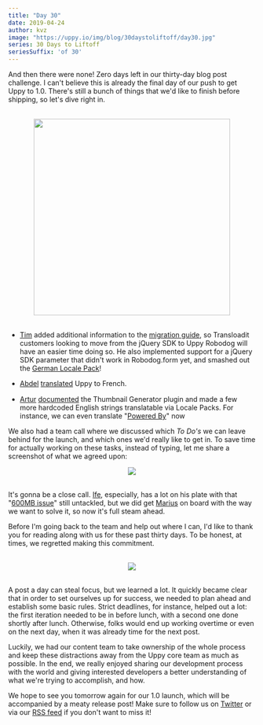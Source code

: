 ```yaml
---
title: "Day 30"
date: 2019-04-24
author: kvz
image: "https://uppy.io/img/blog/30daystoliftoff/day30.jpg"
series: 30 Days to Liftoff
seriesSuffix: 'of 30'
---
```


And then there were none! Zero days left in our thirty-day blog post challenge. I can't believe this is already the final day of our push to get Uppy to 1.0. There's still a bunch of things that we'd like to finish before shipping, so let's dive right in.

<center><br /><img width="400" src="/img/blog/30daystoliftoff/day30.jpg" /><br /><br /></center>

<!--truncate-->

- [Tim](https://github.com/tim-kos) added additional information to the [migration guide](https://uppy.io/docs/robodog/form/#Migrating-From-the-jQuery-SDK), so Transloadit customers looking to move from the jQuery SDK to Uppy Robodog will have an easier time doing so. He also implemented support for a jQuery SDK parameter that didn't work in Robodog.form yet, and smashed out the [German Locale Pack](https://github.com/transloadit/uppy/pull/1475)!

- [Abdel](https://github.com/kiloreux) [translated](https://github.com/transloadit/uppy/pull/1481) Uppy to French. <img src="https://avatars1.githubusercontent.com/u/20061212?s=460&v=4" width="16" align="absmiddle"/>

- [Artur](https://github.com/arturi) [documented](https://github.com/transloadit/uppy/pull/1468) the Thumbnail Generator plugin and made a few more hardcoded English strings translatable via Locale Packs. For instance, we can even translate "[Powered By](https://github.com/transloadit/uppy/commit/6d36309b72b62e215caa172a6300a0f0c7083ce8)" now 

We also had a team call where we discussed which _To Do's_ we can leave behind for the launch, and which ones we'd really like to get in. To save time for actually working on these tasks, instead of typing, let me share a screenshot of what we agreed upon:

<center><a rel="noreferrer noopener" target="_blank" href="/img/blog/30daystoliftoff/2019-04-day30-board.png"><img src="/img/blog/30daystoliftoff/2019-04-day30-board.png" /></a><br /><br /></center>

It's gonna be a close call. [Ife](https://github.com/ifedapoolarewaju), especially, has a lot on his plate with that "[600MB issue](https://github.com/tus/tus-js-client/issues/146)" still untackled, but we did get [Marius](https://github.com/Acconut) on board with the way we want to solve it, so now it's full steam ahead.

Before I'm going back to the team and help out where I can, I'd like to thank you for reading along with us for these past thirty days. To be honest, at times, we regretted making this commitment.

<center><br /><img src="/img/blog/30daystoliftoff/2019-04-day30-posts.png" /><br /><br /></center>

A post a day can steal focus, but we learned a lot. It quickly became clear that in order to set ourselves up for success, we needed to plan ahead and establish some basic rules. Strict deadlines, for instance, helped out a lot: the first iteration needed to be in before lunch, with a second one done shortly after lunch. Otherwise, folks would end up working overtime or even on the next day, when it was already time for the next post. 

Luckily, we had our content team to take ownership of the whole process and keep these distractions away from the Uppy core team as much as possible. In the end, we really enjoyed sharing our development process with the world and giving interested developers a better understanding of what we're trying to accomplish, and how.

We hope to see you tomorrow again for our 1.0 launch, which will be accompanied by a meaty release post! Make sure to follow us on [Twitter](https://twitter.com/uppy_io) or via our [RSS feed](https://uppy.io/atom.xml) if you don't want to miss it!


<!-- <center><img width="400" src="https://media.giphy.com/media/11syU6ZZ6PsGRO/giphy.gif" /><br/><br/></center> -->
